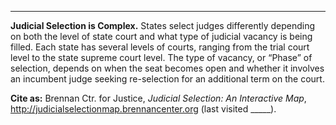 ---
**Judicial Selection is Complex.** 
States select judges differently depending on both the level of state court and what type of judicial vacancy is being filled. Each state has several levels of courts, ranging from the trial court level to the state supreme court level. The type of vacancy, or “Phase” of selection, depends on when the seat becomes open and whether it involves an incumbent judge seeking re-selection for an additional term on the court. 

**Cite as:** 
Brennan Ctr. for Justice, *Judicial Selection: An Interactive Map*, http://judicialselectionmap.brennancenter.org (last visited _____).
